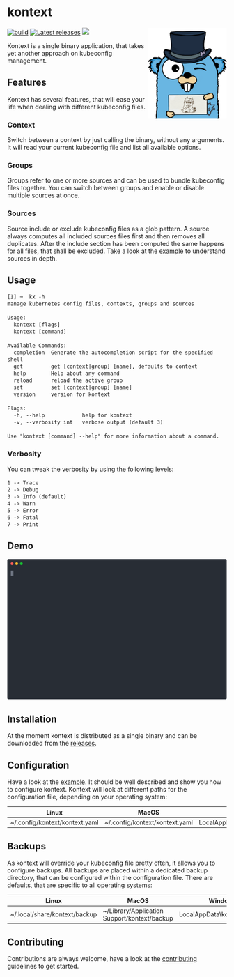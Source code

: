 # kontext

<img align="right" alt="kubepost" width="180px" src="assets/gopher.png">

<p>
    <a href="https://github.com/orbatschow/kontext/actions/workflows/default.yaml" target="_blank" rel="noopener"><img src="https://img.shields.io/github/actions/workflow/status/orbatschow/kontext/default.yaml" alt="build" /></a>
    <a href="https://github.com/orbatschow/kontext/releases" target="_blank" rel="noopener"><img src="https://img.shields.io/github/release/orbatschow/kontext.svg" alt="Latest releases" /></a>
    <a href="https://github.com/orbatschow/kontext/blob/master/LICENSE" target="_blank" rel="noopener"><img src="https://img.shields.io/github/license/orbatschow/kontext" /></a>
</p>

Kontext is a single binary application, that takes yet another approach on kubeconfig management.


## Features

Kontext has several features, that will ease your life when dealing with different kubeconfig files.

### Context

Switch between a context by just calling the binary, without any arguments. It will read your current kubeconfig file
and list all available options.

### Groups

Groups refer to one or more sources and can be used to bundle kubeconfig files together. You
can switch between groups and enable or disable multiple sources at once.

### Sources

Source include or exclude kubeconfig files as a glob pattern. A source always computes all
included sources files first and then removes all duplicates. After the include section has
been computed the same happens for all files, that shall be excluded. Take a look at the
[example](./example/kontext.yaml) to understand sources in depth.

## Usage

```shell
[I] ➜  kx -h
manage kubernetes config files, contexts, groups and sources

Usage:
  kontext [flags]
  kontext [command]

Available Commands:
  completion  Generate the autocompletion script for the specified shell
  get         get [context|group] [name], defaults to context
  help        Help about any command
  reload      reload the active group
  set         set [context|group] [name]
  version     version for kontext

Flags:
  -h, --help            help for kontext
  -v, --verbosity int   verbose output (default 3)

Use "kontext [command] --help" for more information about a command.
```

### Verbosity

You can tweak the verbosity by using the following levels:

```shell
1 -> Trace
2 -> Debug
3 -> Info (default)
4 -> Warn
5 -> Error
6 -> Fatal
7 -> Print
```

## Demo

![Demo](./assets/demo.svg)


## Installation

At the moment kontext is distributed as a single binary and can be downloaded from the
[releases](https://github.com/orbatschow/kontext/releases).

## Configuration

Have a look at the [example](./example/kontext.yaml). It should be well described and show you
how to configure kontext. Kontext will look at different paths for the configuration file, depending on
your operating system:

| Linux                          | MacOS                          | Windows                           |
|--------------------------------|--------------------------------|-----------------------------------|
| ~/.config/kontext/kontext.yaml | ~/.config/kontext/kontext.yaml | LocalAppData\kontext\kontext.yaml |

## Backups

As kontext will override your kubeconfig file pretty often, it allows you to configure backups. All
backups are placed within a dedicated backup directory, that can be configured within the configuration file.
There are defaults, that are specific to all operating systems:

| Linux                         | MacOS                                        | Windows                     |
|-------------------------------|----------------------------------------------|-----------------------------|
| ~/.local/share/kontext/backup | ~/Library/Application Support/kontext/backup | LocalAppData\kontext\backup |

## Contributing

Contributions are always welcome, have a look at the [contributing](docs/contributing.md) guidelines to get started.